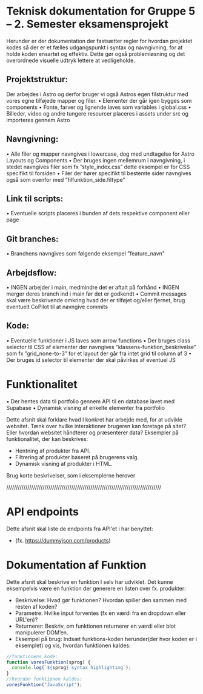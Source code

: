 # Teknisk dokumentation for Gruppe 5 – 2. Semester eksamensprojekt
Herunder er der dokumentation der fastsætter regler for hvordan projektet kodes så der er et fælles udgangspunkt i syntax og navngivning, for at holde koden ensartet og effektiv. Dette gør også problemløsning og det overordnede visuelle udtryk lettere at vedligeholde.

## Projektstruktur:
Der arbejdes i Astro og derfor bruger vi også Astros egen filstruktur med vores egne tilføjede mapper og filer.
•	Elementer der går igen bygges som components
•	Fonte, farver og lignende laves som variables i global.css
•	Billeder, video og andre tungere resourcer placeres i assets under src og importeres gennem Astro

## Navngivning:
•	Alle filer og mapper navngives i lowercase, dog med undtagelse for Astro Layouts og Components
•	Der bruges ingen mellemrum i navngivning, i stedet navngives filer som fx ”style_index.css” dette eksempel er for CSS specifikt til forsiden
•	Filer der hører specifikt til bestemte sider navngives også som ovenfor med ”filfunktion_side.filtype”

## Link til scripts:
•	Eventuelle scripts placeres i bunden af dets respektive component eller page

## Git branches:
•	Branchens navngives som følgende eksempel ”feature_navn"
 
## Arbejdsflow:
•	INGEN arbejder i main, medmindre det er aftalt på forhånd
•	INGEN merger deres branch ind i main før det er godkendt
•	Commit messages skal være beskrivende omkring hvad der er tilføjet og/eller fjernet, brug eventuelt CoPilot til at navngive commits

## Kode:
•	Eventuelle funktioner i JS laves som arrow functions
•	Der bruges class selector til CSS af elementer der navngives ”klassens-funktion_beskrivelse” som fx ”grid_none-to-3” for et layout der går fra intet grid til column af 3
•	Der bruges id selector til elementer der skal påvirkes af eventuel JS

# Funktionalitet
•	Der hentes data til portfolio gennem API til en database lavet med Supabase
•	Dynamisk visning af enkelte elementer fra portfolio

Dette afsnit skal forklare hvad I konkret har arbejde med, for at udvikle websitet. Tænk over hvilke interaktioner brugeren kan foretage på sitet? Eller hvordan websitet håndterer og præsenterer data? Eksempler på funktionalitet, der kan beskrives:

- Hentning af produkter fra API.
- Filtrering af produkter baseret på brugerens valg.
- Dynamisk visning af produkter i HTML.

Brug korte beskrivelser, som i eksemplerne herover

/////////////////////////////////////////////////////////////////////////////////
# API endpoints

Dette afsnit skal liste de endpoints fra API'et i har benyttet:

- (fx. https://dummyjson.com/products)

# Dokumentation af Funktion

Dette afsnit skal beskrive en funktion I selv har udviklet. Det kunne eksempelvis være en funktion der generere en listen over fx. produkter:

- Beskrivelse: Hvad gør funktionen? Hvordan spiller den sammen med resten af koden?
- Parametre: Hvilke input forventes (fx en værdi fra en dropdown eller URL'en)?
- Returnerer: Beskriv, om funktionen returnerer en værdi eller blot manipulerer DOM’en.
- Eksempel på brug: Indsæt funktions-koden herunder(der hvor koden er i eksemplet) og vis, hvordan funktionen kaldes:

```javascript
//funktionens kode:
function voresFunktion(sprog) {
  console.log(`${sprog} syntax highlighting`);
}
//hvordan funktionen kaldes:
voresFunktion("JavaScript");
```



